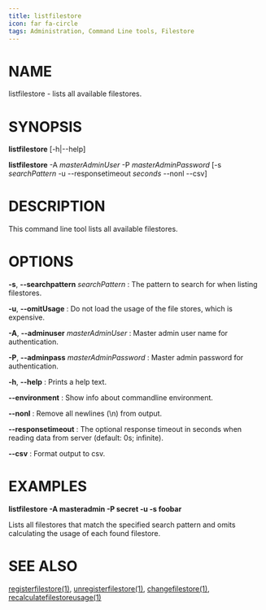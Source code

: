 ```yaml
---
title: listfilestore
icon: far fa-circle
tags: Administration, Command Line tools, Filestore
---
```


# NAME

listfilestore - lists all available filestores.
# SYNOPSIS

**listfilestore** [-h|--help]

**listfilestore** -A *masterAdminUser* -P *masterAdminPassword* [-s *searchPattern* -u --responsetimeout *seconds* --nonl --csv]

# DESCRIPTION

This command line tool lists all available filestores.

# OPTIONS

**-s**, **--searchpattern** *searchPattern*
: The pattern to search for when listing filestores.

**-u**, **--omitUsage**
: Do not load the usage of the file stores, which is expensive.

**-A**, **--adminuser** *masterAdminUser*
: Master admin user name for authentication.

**-P**, **--adminpass** *masterAdminPassword*
: Master admin password for authentication.

**-h**, **--help**
: Prints a help text.

**--environment**
: Show info about commandline environment.

**--nonl**
: Remove all newlines (\\n) from output.

**--responsetimeout**
: The optional response timeout in seconds when reading data from server (default: 0s; infinite).

**--csv**
: Format output to csv.

# EXAMPLES

**listfilestore -A masteradmin -P secret -u -s foobar**

Lists all filestores that match the specified search pattern and omits calculating the usage of each found filestore.

# SEE ALSO

[registerfilestore(1)](registerfilestore), [unregisterfilestore(1)](unregisterfilestore), [changefilestore(1)](changefilestore), [recalculatefilestoreusage(1)](recalculatefilestoreusage)